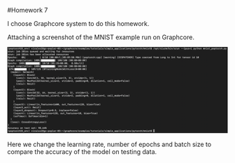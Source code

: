#Homework 7

I choose Graphcore system to do this homework.

Attaching a screenshot of the MNIST example run on Graphcore.

![MNIST Run on Graphcore](mnist_run.png)

Here we change the learning rate, number of epochs and batch size to compare the accuracy of the model on testing data.
